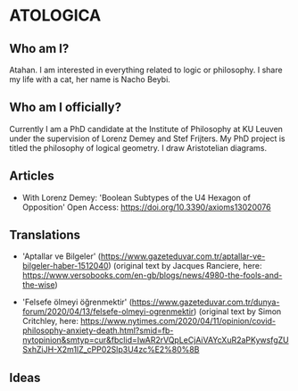 # ATOLOGICA

## Who am I? 
Atahan. I am interested in everything related to logic or philosophy. I share my life with a cat, her name is Nacho Beybi. 

## Who am I officially?
Currently I am a PhD candidate at the Institute of Philosophy at KU Leuven under the supervision of Lorenz Demey and Stef Frijters. My PhD project is titled the philosophy of logical geometry. I draw Aristotelian diagrams. 

## Articles
- With Lorenz Demey: 'Boolean Subtypes of the U4 Hexagon of Opposition' Open Access: https://doi.org/10.3390/axioms13020076


## Translations

- 'Aptallar ve Bilgeler' (https://www.gazeteduvar.com.tr/aptallar-ve-bilgeler-haber-1512040) (original text by Jacques Ranciere, here: https://www.versobooks.com/en-gb/blogs/news/4980-the-fools-and-the-wise)


- 'Felsefe ölmeyi öğrenmektir' (https://www.gazeteduvar.com.tr/dunya-forum/2020/04/13/felsefe-olmeyi-ogrenmektir) (original text by Simon Critchley, here: https://www.nytimes.com/2020/04/11/opinion/covid-philosophy-anxiety-death.html?smid=fb-nytopinion&smtyp=cur&fbclid=IwAR2rVQpLeCjAiVAYcXuR2aPKywsfgZUSxhZiJH-X2m1lZ_cPP02Slp3U4zc%E2%80%8B

 


## Ideas


